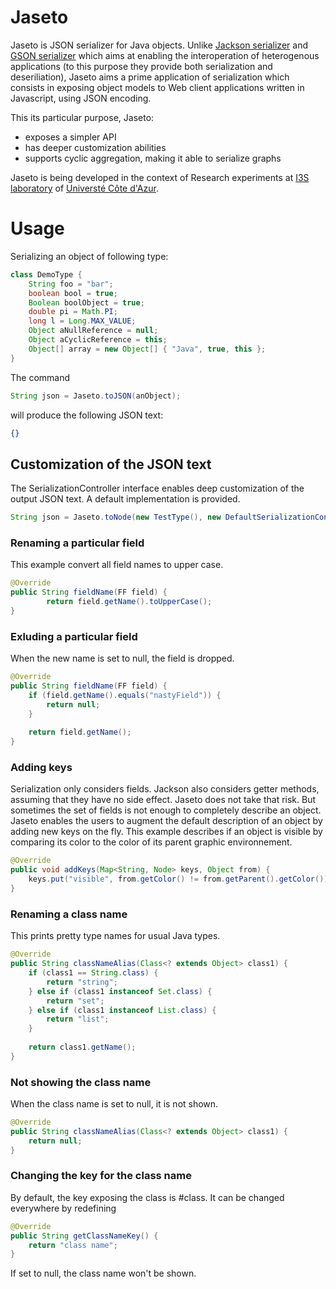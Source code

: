 # Jaseto

Jaseto is JSON serializer for Java objects. Unlike [Jackson serializer](https://www.baeldung.com/jackson-custom-serialization) and [GSON serializer](https://github.com/google/gson) which aims at enabling the interoperation of heterogenous applications (to this purpose they provide both serialization and deseriliation), Jaseto aims a prime application of serialization which consists in exposing object models to Web client applications written in Javascript, using JSON encoding. 

This its particular purpose, Jaseto:
- exposes a simpler API
- has deeper customization abilities
- supports cyclic aggregation, making it able to serialize graphs


Jaseto is being developed in the context of Research experiments at [I3S laboratory](https://www.i3s.unice.fr/) of [Universté Côte d'Azur](https://univ-cotedazur.eu/).



# Usage
Serializing an object of following type:
```java
class DemoType {
	String foo = "bar";
	boolean bool = true;
	Boolean boolObject = true;
	double pi = Math.PI;
	long l = Long.MAX_VALUE;
	Object aNullReference = null;
	Object aCyclicReference = this;
	Object[] array = new Object[] { "Java", true, this };
}
```

The command 
```java
String json = Jaseto.toJSON(anObject);
```
will produce the following JSON text:
```json
{}
```

## Customization of the JSON text
The SerializationController interface enables deep customization of the output JSON text. A default implementation is provided.

```java
String json = Jaseto.toNode(new TestType(), new DefaultSerializationController();
```
				

### Renaming a particular field
This example convert all field names to upper case.
```java
@Override
public String fieldName(FF field) {
		return field.getName().toUpperCase();
}
```


### Exluding a particular field
When the new name is set to null, the field is dropped.
```java
@Override
public String fieldName(FF field) {
	if (field.getName().equals("nastyField")) {
		return null;
	}
		
	return field.getName();
}
```

### Adding keys
Serialization only considers fields. Jackson also considers getter methods, assuming that they have no side effect. Jaseto does not take that risk.
But sometimes the set of fields is not enough to completely describe an object. Jaseto enables the users to augment the default description of an object by adding new keys on the fly.
This example describes if an object is visible by comparing its color to the color of its parent graphic environnement.
```java
@Override
public void addKeys(Map<String, Node> keys, Object from) {
	keys.put("visible", from.getColor() != from.getParent().getColor());
}
```

### Renaming a class name
This prints pretty type names for usual Java types.
```java
@Override
public String classNameAlias(Class<? extends Object> class1) {
	if (class1 == String.class) {
		return "string";
	} else if (class1 instanceof Set.class) {
		return "set";
	} else if (class1 instanceof List.class) {
		return "list";
	}
	
	return class1.getName();
}
```

### Not showing the class name
When the class name is set to null, it is not shown.
```java
@Override
public String classNameAlias(Class<? extends Object> class1) {
	return null;
}
```

### Changing the key for the class name
By default, the key exposing the class is #class. It can be changed everywhere by redefining
```java
@Override
public String getClassNameKey() {
	return "class name";
}
```
If set to null, the class name won't be shown.

